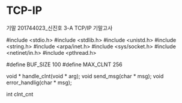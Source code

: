 # TCP-IP
기말
201744023_신진호 3-A TCP/IP 기말고사

#include <stdio.h>
#include <stdlib.h>
#include <unistd.h>
#include <string.h>
#include <arpa/inet.h>
#include <sys/socket.h>
#include <netinet/in.h>
#include <pthread.h>

#define BUF_SIZE 100
#define MAX_CLNT 256

void * handle_clnt(void * arg);
void send_msg(char * msg);
void error_handlig(char * msg);

int clnt_cnt
